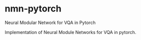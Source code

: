 # nmn-pytorch
Neural Modular Network for VQA in Pytorch


Implementation of Neural Module Networks for VQA in pytorch.


